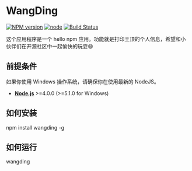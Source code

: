 # WangDing

[![NPM version][npm-image]][npm-url]
[![node][node-image]][node-url]
[![Build Status][buildstat-image]][buildstat-url]

这个应用程序是一个 hello npm 应用。功能就是打印王顶的个人信息，希望和小伙伴们在开源社区中一起愉快的玩耍:smile:

## 前提条件

如果你使用 Windows 操作系统，请确保你在使用最新的 NodeJS。

* [**Node.js**](node-url) >=4.0.0 (>=5.1.0 for Windows)

## 如何安装

npm install wangding -g

## 如何运行

wangding

<!-- 参考链接 -->

[npm-url]: https://npmjs.org/package/wangding
[npm-image]: https://img.shields.io/npm/v/wangding.svg?style=flat-square

[node-url]: https://nodejs.org/en/download/
[node-image]: https://img.shields.io/node/v/wangding.svg?style=flat-square

[buildstat-url]: https://travis-ci.org/workshopper/wangding
[buildstat-image]: https://img.shields.io/travis/workshopper/wangding.svg?style=flat-square